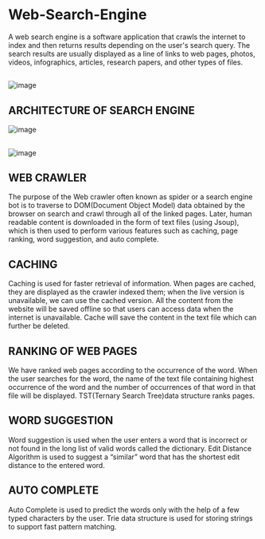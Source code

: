 # Web-Search-Engine
A web search engine is a software application that crawls the internet to index and then returns results depending on the user's search query. The search results are usually displayed as a line of links to web pages, photos, videos, infographics, articles, research papers, and other types of files.


##
![image](https://github.com/Umer-Mahmood-Khan/Web-Search-Engine/assets/134300979/3a7fb0b2-8c37-4ebc-8f12-f2b39f9212af)


## ARCHITECTURE OF SEARCH ENGINE
![image](https://github.com/Umer-Mahmood-Khan/Web-Search-Engine/assets/134300979/d7e94c04-2f34-45cd-a966-f65fe9f2658b)


##
![image](https://github.com/Umer-Mahmood-Khan/Web-Search-Engine/assets/134300979/dc61af00-2d47-40cd-8ad3-7717bf99b82a)

## WEB CRAWLER

The purpose of the Web crawler often known as spider or a search engine bot is to traverse to DOM(Document Object Model) data obtained by the browser on search and crawl through all of the linked pages. Later, human readable content is downloaded in the form of text files (using Jsoup), which is then used to perform various features such as caching, page ranking, word suggestion, and auto complete.


## CACHING
Caching is used for faster retrieval of information. When pages are cached, they are displayed as the crawler indexed them; when the live version is unavailable, we can use the cached version. All the content from the website will be saved offline so that users can access data when the internet is unavailable.
Cache will save the content in the text file which can further be deleted.

## RANKING OF WEB PAGES
We have ranked web pages according to the occurrence of the word. When the user searches for the word, the name of the text file containing highest occurrence of the word and the number of occurrences of that word in that file will be displayed. TST(Ternary Search Tree)data structure ranks pages.

## WORD SUGGESTION
Word suggestion is used when the user enters a word that is incorrect or not found in the long list of valid words called the dictionary.
Edit Distance Algorithm is used to suggest a “similar” word that has the shortest edit distance to the entered word.

## AUTO COMPLETE
 Auto Complete is used to predict the words only with the help of a few typed characters by the user. Trie data structure is used for storing strings to support fast pattern matching.












